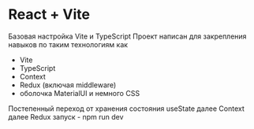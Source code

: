 # React + Vite

Базовая настройка Vite и TypeScript
Проект написан для закрепления навыков по таким технологиям как
- Vite
- TypeScript
- Context
- Redux (включая middleware)
- оболочка MaterialUI и немного CSS

Постепенный переход от хранения состояния useState  далее Context далее Redux
запуск - npm run dev
